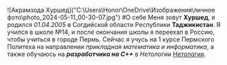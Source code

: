 ![Акрамзода Хуршед]("C:\Users\Honor\OneDrive\Изображения\личное фото\photo_2024-05-11_00-30-07.jpg")
#О себе
Меня зовут **Хуршед**, я родился _01.04.2005_ в Согдийской области Республики **Таджикистан**. Я учился в школе №14, и после окончания школы я переехал в Россию, чтобы учиться в городе Пермь. Сейчас я учусь на 1 курсе Пермского Политеха на направлении _прикладная математика и информатика_, а также обучаюсь на *__разработчика на C++__* в *Нетологии* [Нетология](https://netology.ru/).